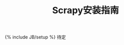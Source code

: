 ﻿---
layout: post
title: Scrapy安装指南
description: Scrapy安装指南
category: 翻译
tags: [Scrapy]
---
{% include JB/setup %}
待定